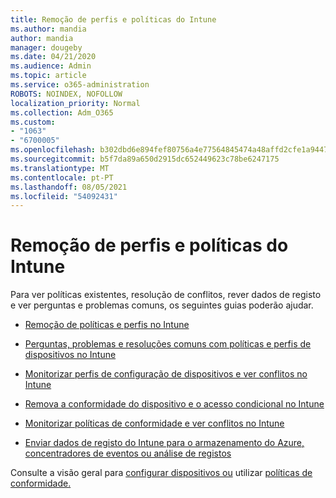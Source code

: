 ```yaml
---
title: Remoção de perfis e políticas do Intune
ms.author: mandia
author: mandia
manager: dougeby
ms.date: 04/21/2020
ms.audience: Admin
ms.topic: article
ms.service: o365-administration
ROBOTS: NOINDEX, NOFOLLOW
localization_priority: Normal
ms.collection: Adm_O365
ms.custom:
- "1063"
- "6700005"
ms.openlocfilehash: b302dbd6e894fef80756a4e77564845474a48affd2cfe1a944765189395f8f6d
ms.sourcegitcommit: b5f7da89a650d2915dc652449623c78be6247175
ms.translationtype: MT
ms.contentlocale: pt-PT
ms.lasthandoff: 08/05/2021
ms.locfileid: "54092431"
---
```

# <a name="troubleshooting-intune-policy-and-profiles"></a>Remoção de perfis e políticas do Intune

Para ver políticas existentes, resolução de conflitos, rever dados de registo e ver perguntas e problemas comuns, os seguintes guias poderão ajudar.

- [Remoção de políticas e perfis no Intune](https://docs.microsoft.com/mem/intune/configuration/troubleshoot-policies-in-microsoft-intune)

- [Perguntas, problemas e resoluções comuns com políticas e perfis de dispositivos no Intune](https://docs.microsoft.com/intune/device-profile-troubleshoot)

- [Monitorizar perfis de configuração de dispositivos e ver conflitos no Intune](https://docs.microsoft.com/intune/device-profile-monitor)

- [Remova a conformidade do dispositivo e o acesso condicional no Intune](https://docs.microsoft.com/intune/troubleshoot-conditional-access)

- [Monitorizar políticas de conformidade e ver conflitos no Intune](https://docs.microsoft.com/intune/compliance-policy-monitor)

- [Enviar dados de registo do Intune para o armazenamento do Azure, concentradores de eventos ou análise de registos](https://docs.microsoft.com/intune/review-logs-using-azure-monitor)

Consulte a visão geral para [configurar dispositivos ou](https://docs.microsoft.com/intune/device-profiles) utilizar [políticas de conformidade.](https://docs.microsoft.com/intune/device-compliance-get-started)
